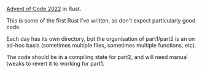 [Advent of Code 2022](https://adventofcode.com/2022/) in Rust.

This is some of the first Rust I've written, so don't expect particularly good code.

Each day has its own directory, but the organisation of part1/part2 is an on ad-hoc basis
(sometimes multiple files, sometimes multiple functions, etc).

The code should be in a compiling state for part2, and will need manual tweaks to revert it
to working for part1.

